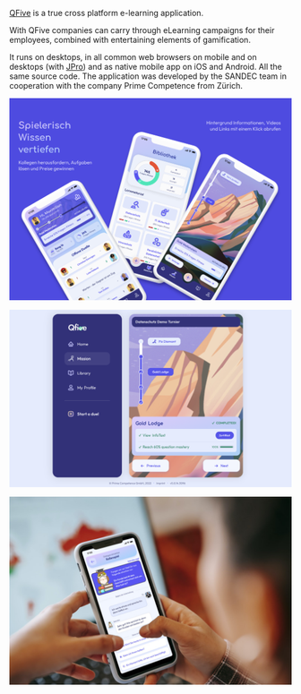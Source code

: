 [QFive](https://q-five.com/) is a true cross platform e-learning application. 

With QFive companies can carry through eLearning campaigns for their employees, combined with entertaining elements of gamification.

It runs on desktops, in all common web browsers on mobile and on desktops (with [JPro](https://www.jpro.one/)) and as native mobile app on iOS and Android.  All the same source code.  The application was developed by the SANDEC team in cooperation with the company Prime Competence from Zürich.

![QFive](Banner-2_a-de.png)

![QFive](qfive-desktop.png)

![QFive](qfive-mobile-hand.jpeg)
